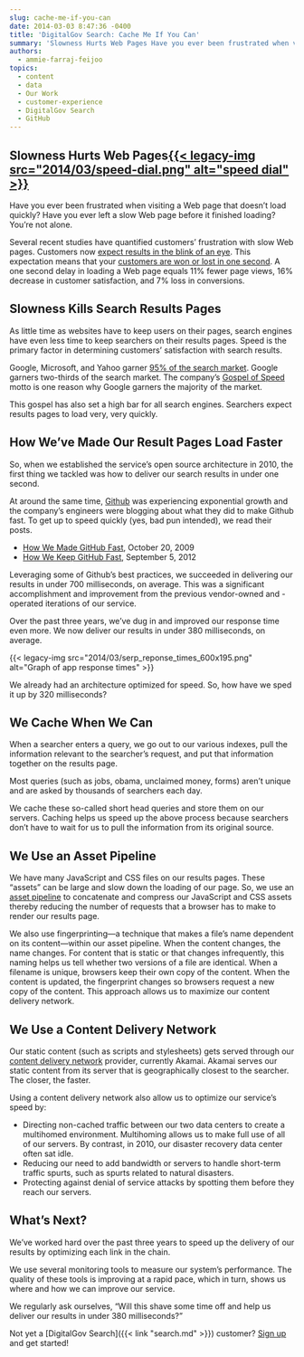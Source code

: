 ```yaml
---
slug: cache-me-if-you-can
date: 2014-03-03 8:47:36 -0400
title: 'DigitalGov Search: Cache Me If You Can'
summary: 'Slowness Hurts Web Pages Have you ever been frustrated when visiting a Web page that doesn&#8217;t load quickly? Have you ever left a slow Web page before it finished loading? You&#8217;re not alone. Several recent studies have quantified customers&#8217; frustration with slow Web pages. Customers now expect results in the'
authors:
  - ammie-farraj-feijoo
topics:
  - content
  - data
  - Our Work
  - customer-experience
  - DigitalGov Search
  - GitHub
---
```


## Slowness Hurts Web Pages[{{< legacy-img src="2014/03/speed-dial.png" alt="speed dial" >}}](https://s3.amazonaws.com/digitalgov/_legacy-img/2014/03/speed-dial.png)

Have you ever been frustrated when visiting a Web page that doesn&#8217;t load quickly? Have you ever left a slow Web page before it finished loading? You&#8217;re not alone.

Several recent studies have quantified customers&#8217; frustration with slow Web pages. Customers now [expect results in the blink of an eye](http://www.nytimes.com/2012/03/01/technology/impatient-web-users-flee-slow-loading-sites.html?_r=0). This expectation means that your [customers are won or lost in one second](http://www.aberdeen.com/Aberdeen-Library/5136/RA-performance-web-application.aspx). A one second delay in loading a Web page equals 11% fewer page views, 16% decrease in customer satisfaction, and 7% loss in conversions.

## Slowness Kills Search Results Pages

As little time as websites have to keep users on their pages, search engines have even less time to keep searchers on their results pages. Speed is the primary factor in determining customers&#8217; satisfaction with search results.

Google, Microsoft, and Yahoo garner [95% of the search market](http://www.comscore.com/Insights/Press_Releases/2013/11/comScore_Releases_October_2013_US_Search_Engine_Rankings). Google garners two-thirds of the search market. The company&#8217;s [Gospel of Speed](https://www.google.com/search?q=Google+Gospel+of+Speed) motto is one reason why Google garners the majority of the market.

This gospel has also set a high bar for all search engines. Searchers expect results pages to load very, very quickly.

## How We&#8217;ve Made Our Result Pages Load Faster

So, when we established the service&#8217;s open source architecture in 2010, the first thing we tackled was how to deliver our search results in under one second.

At around the same time, [Github](https://github.com/) was experiencing exponential growth and the company&#8217;s engineers were blogging about what they did to make Github fast. To get up to speed quickly (yes, bad pun intended), we read their posts.

  * [How We Made GitHub Fast](https://github.com/blog/530-how-we-made-github-fast), October 20, 2009
  * [How We Keep GitHub Fast](https://github.com/blog/1252-how-we-keep-github-fast), September 5, 2012

Leveraging some of Github&#8217;s best practices, we succeeded in delivering our results in under 700 milliseconds, on average. This was a significant accomplishment and improvement from the previous vendor-owned and -operated iterations of our service.

Over the past three years, we&#8217;ve dug in and improved our response time even more. We now deliver our results in under 380 milliseconds, on average.

{{< legacy-img src="2014/03/serp\_reponse\_times_600x195.png" alt="Graph of app response times" >}}

We already had an architecture optimized for speed. So, how have we sped it up by 320 milliseconds?

## We Cache When We Can

When a searcher enters a query, we go out to our various indexes, pull the information relevant to the searcher&#8217;s request, and put that information together on the results page.

Most queries (such as jobs, obama, unclaimed money, forms) aren&#8217;t unique and are asked by thousands of searchers each day.

We cache these so-called short head queries and store them on our servers. Caching helps us speed up the above process because searchers don&#8217;t have to wait for us to pull the information from its original source.

## We Use an Asset Pipeline

We have many JavaScript and CSS files on our results pages. These &#8220;assets&#8221; can be large and slow down the loading of our page. So, we use an [asset pipeline](http://guides.rubyonrails.org/asset_pipeline.html) to concatenate and compress our JavaScript and CSS assets thereby reducing the number of requests that a browser has to make to render our results page.

We also use fingerprinting—a technique that makes a file&#8217;s name dependent on its content—within our asset pipeline. When the content changes, the name changes. For content that is static or that changes infrequently, this naming helps us tell whether two versions of a file are identical. When a filename is unique, browsers keep their own copy of the content. When the content is updated, the fingerprint changes so browsers request a new copy of the content. This approach allows us to maximize our content delivery network.

## We Use a Content Delivery Network

Our static content (such as scripts and stylesheets) gets served through our [content delivery network](http://www.webopedia.com/TERM/C/CDN.html) provider, currently Akamai. Akamai serves our static content from its server that is geographically closest to the searcher. The closer, the faster.

Using a content delivery network also allow us to optimize our service&#8217;s speed by:

  * Directing non-cached traffic between our two data centers to create a multihomed environment. Multihoming allows us to make full use of all of our servers. By contrast, in 2010, our disaster recovery data center often sat idle.
  * Reducing our need to add bandwidth or servers to handle short-term traffic spurts, such as spurts related to natural disasters.
  * Protecting against denial of service attacks by spotting them before they reach our servers.

## What&#8217;s Next?

We&#8217;ve worked hard over the past three years to speed up the delivery of our results by optimizing each link in the chain.

We use several monitoring tools to measure our system&#8217;s performance. The quality of these tools is improving at a rapid pace, which in turn, shows us where and how we can improve our service.

We regularly ask ourselves, &#8220;Will this shave some time off and help us deliver our results in under 380 milliseconds?&#8221;

Not yet a [DigitalGov Search]({{< link "search.md" >}}) customer? [Sign up](https://search.usa.gov/signup) and get started!